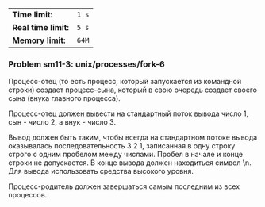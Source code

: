 |                      |       |
|----------------------|-------|
| **Time limit:**      | `1 s` |
| **Real time limit:** | `5 s` |
| **Memory limit:**    | `64M` |


### Problem sm11-3: unix/processes/fork-6

Процесс-отец (то есть процесс, который запускается из командной строки) создает процесс-сына,
который в свою очередь создает своего сына (внука главного процесса).

Процесс-отец должен вывести на стандартный поток вывода число 1, сын - число 2, а внук - число 3.

Вывод должен быть таким, чтобы всегда на стандартном потоке вывода оказывалась последовательность 3
2 1, записанная в одну строку строго с одним пробелом между числами. Пробел в начале и конце строки
не допускается. В конце вывода должен находиться символ \n. Для вывода использовать средства
высокого уровня.

Процесс-родитель должен завершаться самым последним из всех процессов.

